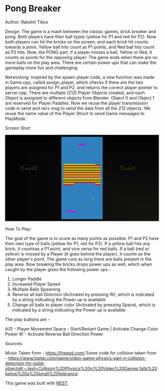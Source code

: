 # Pong Breaker

Author: Rakshit Tikoo

Design: The game is a mash between the classic games, brick breaker and pong. Both players have their ball types (yellow for P1 and red for P2). Now both players can hit the bricks on the screen, and each brick hit counts towards a point. Yellow ball hits count as P1 points, and Red ball hits count as P2 hits. Now, the PONG part, if a player misses a ball, Yellow or Red, it counts as points for the opposing player. The game ends when there are no more balls on the play area. There are certain power ups that can make the gameplay more fun and challenging. 

Networking: Inspired by the spawn player code, a new function was made in Game.cpp, called assign_player, which checks if there are the two players are assigned for P1 and P2, and returns the correct player pointer to server.cpp. There are multiple (212) Player Objects created, and each Object is assigned to different objects from Blender. Object 0 and Object 1 are reserved for Player Paddles. Now we reuse the player transmission code in send and recv msg to send the data from all the 212 objects. We reuse the name value of the Player Struct to send Game messages to PlayMode. 

Screen Shot:

![Screen Shot](screenshot.png)

How To Play:

The goal of the game is to score as many points as possible. P1 and P2 have their own type of balls (yellow for P1, red for P2). If a yellow ball hits any brick, it countsas a P1 point, and vice versa for red balls. If a ball (red or yellow) is missed by a Player (it goes behind the player), it counts as the other player's point. The game runs as long there are balls present in the play area. Now breaking the bricks drops power ups as well, which when caught by the player gives the following power ups - 

1) Longer Paddle
2) Increased Player Speed
3) Multiple Balls Spawning
4) Reverse all ball Direction (Activated by pressing W), which is indicated by a string indicating the Power up is available
5) Change all balls to player color (Activated by pressing Space), which is indicated by a string indicating the Power up is available

The play buttons are - 

A/D - Player Movement
Space - Start/Restart Game | Activate Change Color Power
W - Activate Reverse Ball Direction Power

Sources: 

Music Taken from - https://freepd.com/
Some code for collision taken from - https://www.toptal.com/game/video-game-physics-part-ii-collision-detection-for-solid-objects#:~:text=Collision%20Physics%20in%20Video%20Games,falls%20below%20a%20small%20tolerance.

This game was built with [NEST](NEST.md).


